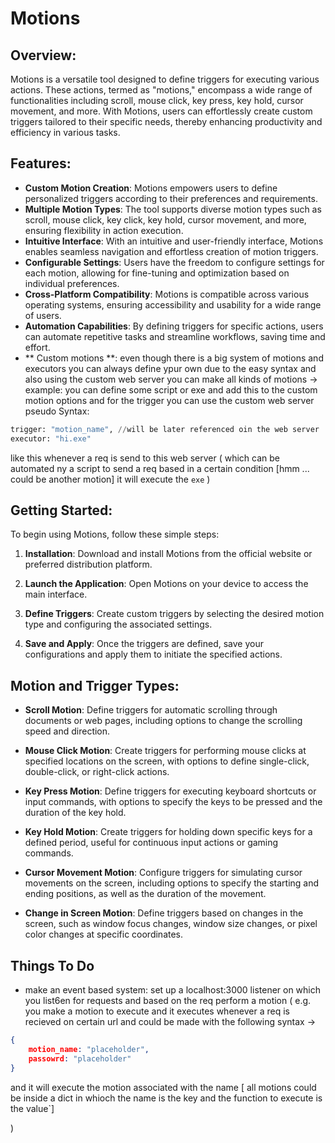 # Motions

## Overview:

Motions is a versatile tool designed to define triggers for executing various actions. These actions, termed as "motions," encompass a wide range of functionalities including scroll, mouse click, key press, key hold, cursor movement, and more. With Motions, users can effortlessly create custom triggers tailored to their specific needs, thereby enhancing productivity and efficiency in various tasks.

## Features:

- **Custom Motion Creation**: Motions empowers users to define personalized triggers according to their preferences and requirements.
- **Multiple Motion Types**: The tool supports diverse motion types such as scroll, mouse click, key click, key hold, cursor movement, and more, ensuring flexibility in action execution.
- **Intuitive Interface**: With an intuitive and user-friendly interface, Motions enables seamless navigation and effortless creation of motion triggers.
- **Configurable Settings**: Users have the freedom to configure settings for each motion, allowing for fine-tuning and optimization based on individual preferences.
- **Cross-Platform Compatibility**: Motions is compatible across various operating systems, ensuring accessibility and usability for a wide range of users.
- **Automation Capabilities**: By defining triggers for specific actions, users can automate repetitive tasks and streamline workflows, saving time and effort.
- ** Custom motions **: even though there is a big system of motions and executors you can always define ypur own due to the easy syntax and also using the custom web server you can make all kinds of motions -> example: you can define some script or exe and add this to the custom motion options and for the trigger you can use the custom web server
pseudo Syntax: 
```py
trigger: "motion_name", //will be later referenced oin the web server
executor: "hi.exe"

```
like this whenever a req is send to this web server ( which can be automated ny a script to send a req based in a certain condition [hmm ... could be another motion] it will execute the ``` exe ``` )


## Getting Started:

To begin using Motions, follow these simple steps:

1. **Installation**: Download and install Motions from the official website or preferred distribution platform.

2. **Launch the Application**: Open Motions on your device to access the main interface.

3. **Define Triggers**: Create custom triggers by selecting the desired motion type and configuring the associated settings.

4. **Save and Apply**: Once the triggers are defined, save your configurations and apply them to initiate the specified actions.

## Motion and Trigger Types:

- **Scroll Motion**: Define triggers for automatic scrolling through documents or web pages, including options to change the scrolling speed and direction.

- **Mouse Click Motion**: Create triggers for performing mouse clicks at specified locations on the screen, with options to define single-click, double-click, or right-click actions.

- **Key Press Motion**: Define triggers for executing keyboard shortcuts or input commands, with options to specify the keys to be pressed and the duration of the key hold.

- **Key Hold Motion**: Create triggers for holding down specific keys for a defined period, useful for continuous input actions or gaming commands.

- **Cursor Movement Motion**: Configure triggers for simulating cursor movements on the screen, including options to specify the starting and ending positions, as well as the duration of the movement.

- **Change in Screen Motion**: Define triggers based on changes in the screen, such as window focus changes, window size changes, or pixel color changes at specific coordinates.




## Things To Do
- make an event based system: set up a localhost:3000 listener on which you list6en for requests and based on the req perform a motion ( e.g. you make a motion to execute and it executes whenever a req is recieved on certain url and could be made with the following syntax -> 
```json  
{
    motion_name: "placeholder",
    passowrd: "placeholder"
}

```
and it will execute the motion associated with the name [ all motions could be inside a dict in whioch the name is the key and the function to execute is the value`]

)
